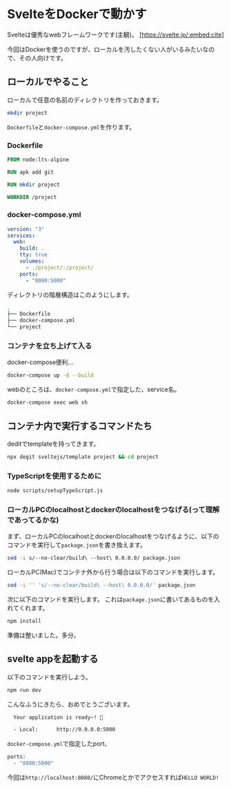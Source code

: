 # SvelteをDockerで動かす
Svelteは優秀なwebフレームワークです(主観)。
[https://svelte.jp/:embed:cite]

今回はDockerを使うのですが、ローカルを汚したくない人がいるみたいなので、その人向けです。

## ローカルでやること
ローカルで任意の名前のディレクトリを作っておきます。
```sh
mkdir project
```

```Dockerfile```と```docker-compose.yml```を作ります。

### Dockerfile
```Dockerfile
FROM node:lts-alpine

RUN apk add git

RUN mkdir project

WORKDIR /project
```
### docker-compose.yml
```yml
version: "3"
services: 
  web:
    build: .
    tty: true
    volumes: 
      - ./project/:/project/
    ports: 
      - "8080:5000"
```

ディレクトリの階層構造はこのようにします。
```sh
.
├── Dockerfile
├── docker-compose.yml
└── project
```
### コンテナを立ち上げて入る
docker-compose便利...
```sh
docker-compose up -d --build
```
webのところは、```docker-compose.yml```で指定した、service名。
```sh
docker-compose exec web sh
```

## コンテナ内で実行するコマンドたち
deditでtemplateを持ってきます。
```sh
npx degit sveltejs/template project && cd project
```

### TypeScriptを使用するために
```sh
node scripts/setupTypeScript.js
```

### ローカルPCのlocalhostとdockerのlocalhostをつなげる(って理解であってるかな)
まず、ローカルPCのlocalhostとdockerのlocalhostをつなげるように、以下のコマンドを実行して```package.json```を書き換えます。
```sh
sed -i s/--no-clear/build\ --host\ 0.0.0.0/ package.json
```
ローカルPC(Mac)でコンテナ外から行う場合は以下のコマンドを実行します。
```sh
sed -i '' 's/--no-clear/build\ --host\ 0.0.0.0/' package.json
```
次に以下のコマンドを実行します。
これは```package.json```に書いてあるものを入れてくれます。
```sh
npm install
```
準備は整いました。多分。
## svelte appを起動する
以下のコマンドを実行しよう。
```sh
npm run dev
```

こんなふうにきたら、おめでとうございます。
```sh
  Your application is ready~! 🚀

  - Local:      http://0.0.0.0:5000
```

```docker-compose.yml```で指定したport、

```sh
ports: 
  - "8080:5000"
```

今回は```http://localhost:8080/```にChromeとかでアクセスすれば```HELLO WORLD!```
